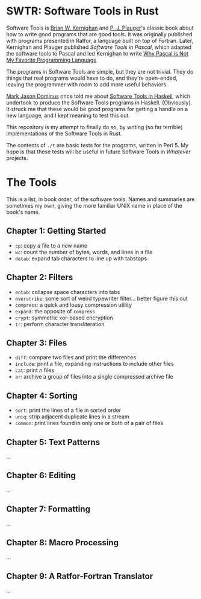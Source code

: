 # SWTR: Software Tools in Rust

Software Tools is [Brian W.
Kernighan](https://en.wikipedia.org/wiki/Brian_Kernighan) and [P. J.
Plauger](https://en.wikipedia.org/wiki/P._J._Plauger)'s classic book about how
to write good programs that are good tools.  It was originally published with
programs presented in Ratfor, a language built on top of Fortran.  Later,
Kernighan and Plauger published _Software Tools in Pascal_, which adapted the
software tools to Pascal and led Kernighan to write [Why Pascal is Not My
Favorite Programming Language](http://www.lysator.liu.se/c/bwk-on-pascal.html)

The programs in Software Tools are simple, but they are not trivial.  They do
things that real programs would have to do, and they're open-ended, leaving the
programmer with room to add more useful behaviors.

[Mark Jason Dominus](http://blog.plover.com/) once told me about [Software
Tools in Haskell](http://www.crsr.net/Programming_Languages/SoftwareTools/),
which undertook to produce the Software Tools programs in Haskell.
(Obviously).  It struck me that these would be good programs for getting a
handle on a new language, and I kept meaning to test this out.

This repository is my attempt to finally do so, by writing (so far terrible)
implementations of the Software Tools in Rust.

The contents of `./t` are basic tests for the programs, written in Perl 5.  My
hope is that these tests will be useful in future Software Tools in *Whatever*
projects.

# The Tools

This is a list, in book order, of the software tools.  Names and summaries are
sometimes my own, giving the more familiar UNIX name in place of the book's
name.

## Chapter 1: Getting Started

* `cp`: copy a file to a new name
* `wc`: count the number of bytes, words, and lines in a file
* `detab`: expand tab characters to line up with tabstops

## Chapter 2: Filters

* `entab`: collapse space characters into tabs
* `overstrike`: some sort of weird typewriter filter… better figure this out
* `compress`: a quick and lousy compression utility
* `expand`: the opposite of `compress`
* `crypt`: symmetric xor-based encryption
* `tr`: perform character transliteration

## Chapter 3: Files

* `diff`: compare two files and print the differences
* `include`: print a file, expanding instructions to include other files
* `cat`: print *n* files
* `ar`: archive a group of files into a single compressed archive file

## Chapter 4: Sorting

* `sort`: print the lines of a file in sorted order
* `uniq`: strip adjacent duplicate lines in a stream
* `common`: print lines found in only one or both of a pair of files

## Chapter 5: Text Patterns

…

## Chapter 6: Editing

…

## Chapter 7: Formatting

…

## Chapter 8: Macro Processing

…

## Chapter 9: A Ratfor-Fortran Translator

…

